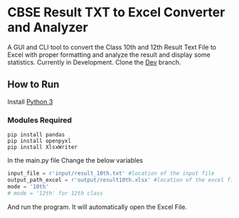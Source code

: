 # CBSE Result TXT to Excel Converter and Analyzer
A GUI and CLI tool to convert the Class 10th and 12th Result Text File to Excel with proper formatting and analyze the result and display some statistics.
Currently in Development. Clone the [Dev](https://github.com/PrathamGupta06/cbse-results-analyzer/tree/dev) branch.

## How to Run

Install [Python 3](https://www.python.org/downloads/)

### Modules Required
```
pip install pandas
pip install openpyxl
pip install XlsxWriter
```
In the main.py file
Change the below variables
```py
input_file = r'input/result_10th.txt' #location of the input file
output_path_excel = r'output/result10th.xlsx' #location of the excel file to be saved to. The file will be overwritten if already exists.
mode = '10th'
# mode = '12th' for 12th class
```
And run the program. It will automatically open the Excel File.
